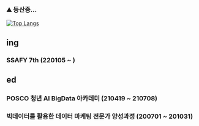 ### ⛰️ 등산중...

[![Top Langs](https://github-readme-stats.vercel.app/api/top-langs/?username=jogilsang&langs_count=8&layout=compact&theme=white)](https://github.com/jangwonseok17/?tab=repositories&q=&type=&language=java&sort=)

## ing
### SSAFY 7th (220105 ~ )

## ed
### POSCO 청년 AI BigData 아카데미 (210419 ~ 210708)
### 빅데이터를 활용한 데이터 마케팅 전문가 양성과정 (200701 ~ 201031)

